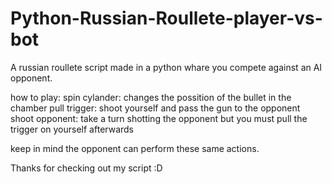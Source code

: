 # Python-Russian-Roullete-player-vs-bot
A russian roullete script made in a python whare you compete against an AI opponent.

how to play:
  spin cylander: changes the possition of the bullet in the chamber
  pull trigger: shoot yourself and pass the gun to the opponent
  shoot opponent: take a turn shotting the opponent but you must pull the trigger on yourself afterwards

keep in mind the opponent can perform these same actions.

Thanks for checking out my script :D
